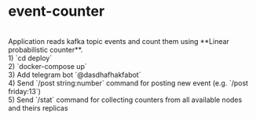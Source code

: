 # event-counter
<br>
Application reads kafka topic events and count them using **Linear probabilistic counter**.
<br>
1) `cd deploy`<br>
2) `docker-compose up`<br>
3) Add telegram bot `@dasdhafhakfabot`<br>
4) Send `/post string:number` command for posting new event (e.g. `/post friday:13`)<br>
5) Send `/stat` command for collecting counters from all available nodes and theirs replicas

